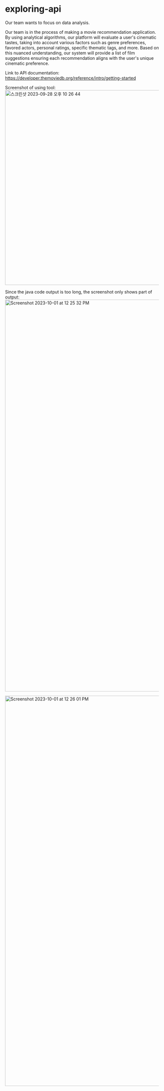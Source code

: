 # exploring-api

Our team wants to focus on data analysis.

Our team is in the process of making a movie recommendation application. By using analytical algorithms, our platform will evaluate a user's cinematic tastes, taking into account various factors such as genre preferences, favored actors, personal ratings, specific thematic tags, and more. Based on this nuanced understanding, our system will provide a list of film suggestions ensuring each recommendation aligns with the user's unique cinematic preference.

Link to API documentation: https://developer.themoviedb.org/reference/intro/getting-started

Screenshot of using tool: <img width="636" alt="스크린샷 2023-09-28 오후 10 26 44" src="https://github.com/yenahlee/exploring-api/assets/115498964/f00008cc-2ad6-43dd-bf98-46dbb2f3ffb3">


Since the java code output is too long, the screenshot only shows part of output:
<img width="1279" alt="Screenshot 2023-10-01 at 12 25 32 PM" src="https://github.com/yenahlee/exploring-api/assets/144666807/a101deb3-d553-4a45-923a-0467c9e32a7d">


<img width="1274" alt="Screenshot 2023-10-01 at 12 26 01 PM" src="https://github.com/yenahlee/exploring-api/assets/144666807/23adda23-da58-4dbc-bae9-6de3a88d847d">

